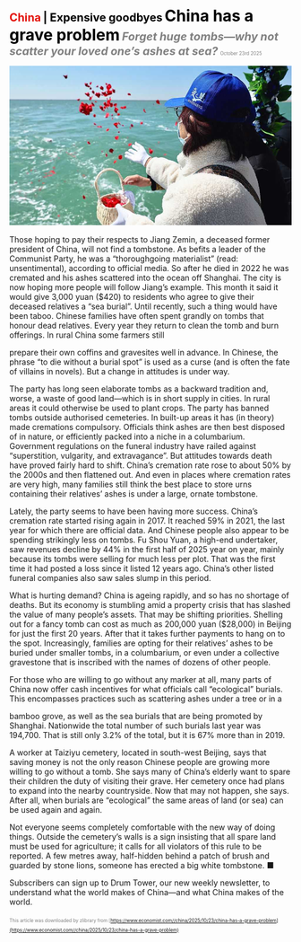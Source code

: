 <span style="color:#E3120B; font-size:14.9pt; font-weight:bold;">China</span> <span style="color:#000000; font-size:14.9pt; font-weight:bold;">| Expensive goodbyes</span>
<span style="color:#000000; font-size:21.0pt; font-weight:bold;">China has a grave problem</span>
<span style="color:#808080; font-size:14.9pt; font-weight:bold; font-style:italic;">Forget huge tombs—why not scatter your loved one’s ashes at sea?</span>
<span style="color:#808080; font-size:6.2pt;">October 23rd 2025</span>

![](../images/027_China_has_a_grave_problem/p0120_img01.jpeg)

Those hoping to pay their respects to Jiang Zemin, a deceased former president of China, will not find a tombstone. As befits a leader of the Communist Party, he was a “thoroughgoing materialist” (read: unsentimental), according to official media. So after he died in 2022 he was cremated and his ashes scattered into the ocean off Shanghai. The city is now hoping more people will follow Jiang’s example. This month it said it would give 3,000 yuan ($420) to residents who agree to give their deceased relatives a “sea burial”. Until recently, such a thing would have been taboo. Chinese families have often spent grandly on tombs that honour dead relatives. Every year they return to clean the tomb and burn offerings. In rural China some farmers still

prepare their own coffins and gravesites well in advance. In Chinese, the phrase “to die without a burial spot” is used as a curse (and is often the fate of villains in novels). But a change in attitudes is under way.

The party has long seen elaborate tombs as a backward tradition and, worse, a waste of good land—which is in short supply in cities. In rural areas it could otherwise be used to plant crops. The party has banned tombs outside authorised cemeteries. In built-up areas it has (in theory) made cremations compulsory. Officials think ashes are then best disposed of in nature, or efficiently packed into a niche in a columbarium. Government regulations on the funeral industry have railed against “superstition, vulgarity, and extravagance”. But attitudes towards death have proved fairly hard to shift. China’s cremation rate rose to about 50% by the 2000s and then flattened out. And even in places where cremation rates are very high, many families still think the best place to store urns containing their relatives’ ashes is under a large, ornate tombstone.

Lately, the party seems to have been having more success. China’s cremation rate started rising again in 2017. It reached 59% in 2021, the last year for which there are official data. And Chinese people also appear to be spending strikingly less on tombs. Fu Shou Yuan, a high-end undertaker, saw revenues decline by 44% in the first half of 2025 year on year, mainly because its tombs were selling for much less per plot. That was the first time it had posted a loss since it listed 12 years ago. China’s other listed funeral companies also saw sales slump in this period.

What is hurting demand? China is ageing rapidly, and so has no shortage of deaths. But its economy is stumbling amid a property crisis that has slashed the value of many people’s assets. That may be shifting priorities. Shelling out for a fancy tomb can cost as much as 200,000 yuan ($28,000) in Beijing for just the first 20 years. After that it takes further payments to hang on to the spot. Increasingly, families are opting for their relatives’ ashes to be buried under smaller tombs, in a columbarium, or even under a collective gravestone that is inscribed with the names of dozens of other people.

For those who are willing to go without any marker at all, many parts of China now offer cash incentives for what officials call “ecological” burials. This encompasses practices such as scattering ashes under a tree or in a

bamboo grove, as well as the sea burials that are being promoted by Shanghai. Nationwide the total number of such burials last year was 194,700. That is still only 3.2% of the total, but it is 67% more than in 2019.

A worker at Taiziyu cemetery, located in south-west Beijing, says that saving money is not the only reason Chinese people are growing more willing to go without a tomb. She says many of China’s elderly want to spare their children the duty of visiting their grave. Her cemetery once had plans to expand into the nearby countryside. Now that may not happen, she says. After all, when burials are “ecological” the same areas of land (or sea) can be used again and again.

Not everyone seems completely comfortable with the new way of doing things. Outside the cemetery’s walls is a sign insisting that all spare land must be used for agriculture; it calls for all violators of this rule to be reported. A few metres away, half-hidden behind a patch of brush and guarded by stone lions, someone has erected a big white tombstone. ■

Subscribers can sign up to Drum Tower, our new weekly newsletter, to understand what the world makes of China—and what China makes of the world.

<span style="color:#808080; font-size:6.2pt;">This article was downloaded by zlibrary from [https://www.economist.com//china/2025/10/23/china-has-a-grave-problem](https://www.economist.com//china/2025/10/23/china-has-a-grave-problem)</span>